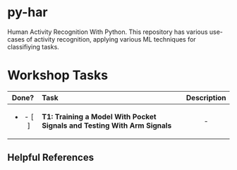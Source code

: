 # py-har
Human Activity Recognition With Python. This repository has various use-cases of activity recognition, applying various ML techniques for classifiying tasks.

# Workshop Tasks
| Done? | Task   | Description |
| :---: | :--- | :---: |
|<ul><li>- [ ] </li></ul>| **T1: Training a Model With Pocket Signals and Testing With Arm Signals** | -  |


## Helpful References  
